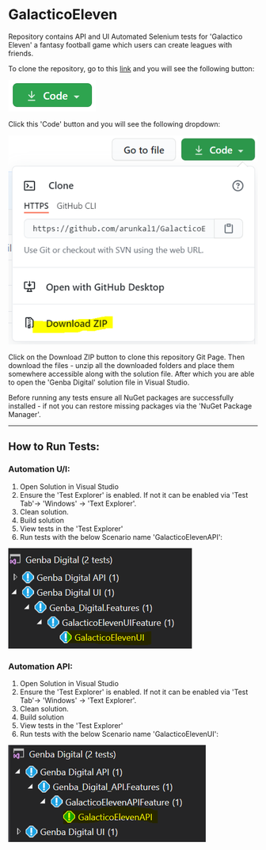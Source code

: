 # GalacticoEleven
Repository contains API and UI Automated Selenium tests for 'Galactico Eleven' a fantasy football game which users can create leagues with friends.

To clone the repository, go to this [link](https://github.com/arunkal1/GalacticoEleven "Arun Kalwan - GalacticoEleven") and you will see the following button:

<img src="https://github.com/arunkal1/GalacticoEleven/blob/main/img/code_button.PNG">

Click this 'Code' button and you will see the following dropdown:

<img src="https://github.com/arunkal1/GalacticoEleven/blob/main/img/how_to_clone.PNG">

Click on the Download ZIP button to clone this repository Git Page. Then download the files - unzip all the downloaded folders and place them somewhere accessible along with the solution file. After which you are able to open the 'Genba Digital' solution file in Visual Studio.

Before running any tests ensure all NuGet packages are successfully installed - if not you can restore missing packages via the 'NuGet Package Manager'.

<hr>

## How to Run Tests:
### Automation U/I:
1) Open Solution in Visual Studio
2) Ensure the 'Test Explorer' is enabled. If not it can be enabled via 'Test Tab'-> 'Windows' -> 'Text Explorer'.
3) Clean solution.
4) Build solution
5) View tests in the 'Test Explorer'
6) Run tests with the below Scenario name 'GalacticoElevenAPI': 
<img src="https://github.com/arunkal1/GalacticoEleven/blob/main/img/UI_TestExplorer.PNG">

### Automation API:
1) Open Solution in Visual Studio
2) Ensure the 'Test Explorer' is enabled. If not it can be enabled via 'Test Tab'-> 'Windows' -> 'Text Explorer'.
3) Clean solution.
4) Build solution
5) View tests in the 'Test Explorer'
6) Run tests with the below Scenario name 'GalacticoElevenUI': 
<img src="https://github.com/arunkal1/GalacticoEleven/blob/main/img/API_TestExplorer.PNG">
